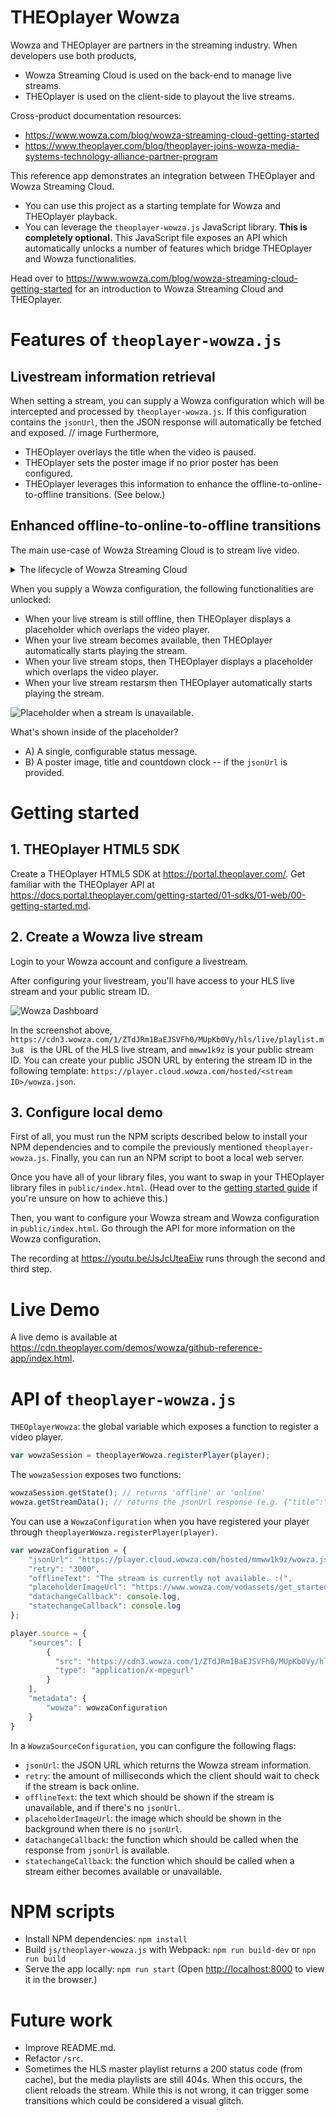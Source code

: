 # THEOplayer Wowza
Wowza and THEOplayer are partners in the streaming industry. When developers use both products,
* Wowza Streaming Cloud is used on the back-end to manage live streams.
* THEOplayer is used on the client-side to playout the live streams.

Cross-product documentation resources:
* https://www.wowza.com/blog/wowza-streaming-cloud-getting-started
* https://www.theoplayer.com/blog/theoplayer-joins-wowza-media-systems-technology-alliance-partner-program

This reference app demonstrates an integration between THEOplayer and Wowza Streaming Cloud.
 * You can use this project as a starting template for Wowza and THEOplayer playback.
 * You can leverage the `theoplayer-wowza.js` JavaScript library. **This is completely optional.**
 This JavaScript file exposes an API which automatically unlocks a number of features which bridge THEOplayer and Wowza functionalities.

Head over to https://www.wowza.com/blog/wowza-streaming-cloud-getting-started for an introduction to Wowza Streaming Cloud and THEOplayer.

# Features of `theoplayer-wowza.js`
## Livestream information retrieval
When setting a stream, you can supply a Wowza configuration which will be intercepted and processed by `theoplayer-wowza.js`.
If this configuration contains the `jsonUrl`, then the JSON response will automatically be fetched and exposed.
 // image
Furthermore,
* THEOplayer overlays the title when the video is paused.
* THEOplayer sets the poster image if no prior poster has been configured.
* THEOplayer leverages this information to enhance the offline-to-online-to-offline transitions. (See below.) 

## Enhanced offline-to-online-to-offline transitions
The main use-case of Wowza Streaming Cloud is to stream live video.

<details>
  <summary>The lifecycle of Wowza Streaming Cloud</summary>
  
  1. Add Live Stream (START)
     2. Start Live Stream
        3. Stop Live Stream
           5. Start Live Stream (go back to 1.i.)
           6. Delete Live Stream (END)
        4. Reset Live Stream
           7. Stop Live Stream (go back to 1.i.a.) 
           8. Reset Live Stream (go back to 1.i.b.)
           
  In this lifecycle, the following statements are true:
  * When you add your live stream, your stream is offline.
  * Before you start your live stream, your stream remains offline.
  * When you start your live stream, your stream goes online.
  * When you stop your live stream, your stream goes offline.
  * When you (re)start your livestream, your stream goes online.
</details>

When you supply a Wowza configuration, the following functionalities are unlocked:
* When your live stream is still offline, then THEOplayer displays a placeholder which overlaps the video player.
* When your live stream becomes available, then THEOplayer automatically starts playing the stream.
* When your live stream stops, then THEOplayer displays a placeholder which overlaps the video player.
* When your live stream restarsm then THEOplayer automatically starts playing the stream.

![Placeholder when a stream is unavailable.](docs/placeholder.png "Placeholder when a stream is unavailable.")


What's shown inside of the placeholder?
* A) A single, configurable status message.
* B) A poster image, title and countdown clock -- if the `jsonUrl` is provided.

# Getting started

## 1. THEOplayer HTML5 SDK
Create a THEOplayer HTML5 SDK at https://portal.theoplayer.com/. Get familiar with the THEOplayer API at https://docs.portal.theoplayer.com/getting-started/01-sdks/01-web/00-getting-started.md.

## 2. Create a Wowza live stream
Login to your Wowza account and configure a livestream.

After configuring your livestream, you'll have access to your HLS live stream and your public stream ID.

![Wowza Dashboard](docs/wowza_dashboard.png "Wowza Dashboard with URL of HLS live stream and public stream ID.")


In the screenshot above, `https://cdn3.wowza.com/1/ZTdJRm1BaEJSVFh0/MUpKb0Vy/hls/live/playlist.m3u8
` is the URL of the HLS live stream, and `mmww1k9z` is your public stream ID.
You can create your public JSON URL by entering the stream ID in the following template: `https://player.cloud.wowza.com/hosted/<stream ID>/wowza.json`.

## 3. Configure local demo
First of all, you must run the NPM scripts described below to install your NPM dependencies and to compile the 
previously mentioned `theoplayer-wowza.js`. Finally, you can run an NPM script to boot a local web server.

Once you have all of your library files, you want to swap in your THEOplayer library files in `public/index.html`.
(Head over to the [getting started guide](https://docs.portal.theoplayer.com/getting-started/01-sdks/01-web/00-getting-started.md) if you're unsure on how to achieve this.)

Then, you want to configure your Wowza stream and Wowza configuration in `public/index.html`.
Go through the API for more information on the Wowza configuration.

The recording at https://youtu.be/JsJcUteaEiw runs through the second and third step.

# Live Demo
A live demo is available at https://cdn.theoplayer.com/demos/wowza/github-reference-app/index.html.

# API of `theoplayer-wowza.js`

`THEOplayerWowza`: the global variable which exposes a function to register a video player.
```javascript
var wowzaSession = theoplayerWowza.registerPlayer(player);
```
The `wowzaSession` exposes two functions:
```javascript
wowzaSession.getState(); // returns 'offline' or 'online'
wowza.getStreamData(); // returns the jsonUrl response (e.g. {"title":"Live Streaming with Wowza Streaming Cloud","image":"//prod-railsapp.s3.amazonaws.com/uploads/player/video_poster_image/1153020/get_started_wcs.jpg","live":true,"live_done":false,"countdown":true,"countdown_timestamp":"1592413200","file":"https://cdn3.wowza.com/1/ZTdJRm1BaEJSVFh0/MUpKb0Vy/hls/live/playlist.m3u8","sources":[]})
```
You can use a `WowzaConfiguration` when you have registered your player through `theoplayerWowza.registerPlayer(player)`.
```javascript
var wowzaConfiguration = {
    "jsonUrl": "https://player.cloud.wowza.com/hosted/mmww1k9z/wowza.json",
    "retry": "3000",
    "offlineText": "The stream is currently not available. :(",
    "placeholderImageUrl": "https://www.wowza.com/vodassets/get_started_wcs/get_started_wcs.jpg",
    "datachangeCallback": console.log,
    "statechangeCallback": console.log        
};

player.source = {
    "sources": [
        {
          "src": "https://cdn3.wowza.com/1/ZTdJRm1BaEJSVFh0/MUpKb0Vy/hls/live/playlist.m3u8",
          "type": "application/x-mpegurl"
        }
    ],
    "metadata": {
        "wowza": wowzaConfiguration
    }
}
```

In a `WowzaSourceConfiguration`, you can configure the following flags:
- `jsonUrl`: the JSON URL which returns the Wowza stream information.
- `retry`: the amount of milliseconds which the client should wait to check if the stream is back online.
- `offlineText`: the text which should be shown if the stream is unavailable, and if there's no `jsonUrl`.
- `placeholderImageUrl`: the image which should be shown in the background when there is no `jsonUrl`.
- `datachangeCallback`: the function which should be called when the response from `jsonUrl` is available.
- `statechangeCallback`: the function which should be called when a stream either becomes available or unavailable.


# NPM scripts
- Install NPM dependencies: `npm install`
- Build `js/theoplayer-wowza.js` with Webpack: `npm run build-dev` or `npn run build`
- Serve the app locally: `npm run start` (Open [http://localhost:8000](http://localhost:8000) to view it in the browser.)

# Future work
* Improve README.md.
* Refactor `/src`.
* Sometimes the HLS master playlist returns a 200 status code (from cache), but the media playlists are still 404s.
When this occurs, the client reloads the stream. While this is not wrong, it can trigger some transitions which could be
considered a visual glitch.